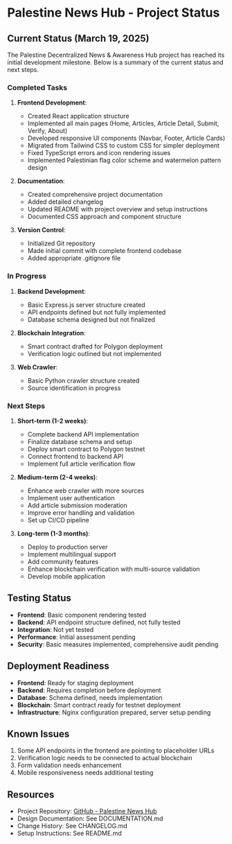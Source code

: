 # Palestine News Hub - Project Status

## Current Status (March 19, 2025)

The Palestine Decentralized News & Awareness Hub project has reached its initial development milestone. Below is a summary of the current status and next steps.

### Completed Tasks

1. **Frontend Development**:
   - Created React application structure
   - Implemented all main pages (Home, Articles, Article Detail, Submit, Verify, About)
   - Developed responsive UI components (Navbar, Footer, Article Cards)
   - Migrated from Tailwind CSS to custom CSS for simpler deployment
   - Fixed TypeScript errors and icon rendering issues
   - Implemented Palestinian flag color scheme and watermelon pattern design

2. **Documentation**:
   - Created comprehensive project documentation
   - Added detailed changelog
   - Updated README with project overview and setup instructions
   - Documented CSS approach and component structure

3. **Version Control**:
   - Initialized Git repository
   - Made initial commit with complete frontend codebase
   - Added appropriate .gitignore file

### In Progress

1. **Backend Development**:
   - Basic Express.js server structure created
   - API endpoints defined but not fully implemented
   - Database schema designed but not finalized

2. **Blockchain Integration**:
   - Smart contract drafted for Polygon deployment
   - Verification logic outlined but not implemented

3. **Web Crawler**:
   - Basic Python crawler structure created
   - Source identification in progress

### Next Steps

1. **Short-term (1-2 weeks)**:
   - Complete backend API implementation
   - Finalize database schema and setup
   - Deploy smart contract to Polygon testnet
   - Connect frontend to backend API
   - Implement full article verification flow

2. **Medium-term (2-4 weeks)**:
   - Enhance web crawler with more sources
   - Implement user authentication
   - Add article submission moderation
   - Improve error handling and validation
   - Set up CI/CD pipeline

3. **Long-term (1-3 months)**:
   - Deploy to production server
   - Implement multilingual support
   - Add community features
   - Enhance blockchain verification with multi-source validation
   - Develop mobile application

## Testing Status

- **Frontend**: Basic component rendering tested
- **Backend**: API endpoint structure defined, not fully tested
- **Integration**: Not yet tested
- **Performance**: Initial assessment pending
- **Security**: Basic measures implemented, comprehensive audit pending

## Deployment Readiness

- **Frontend**: Ready for staging deployment
- **Backend**: Requires completion before deployment
- **Database**: Schema defined, needs implementation
- **Blockchain**: Smart contract ready for testnet deployment
- **Infrastructure**: Nginx configuration prepared, server setup pending

## Known Issues

1. Some API endpoints in the frontend are pointing to placeholder URLs
2. Verification logic needs to be connected to actual blockchain
3. Form validation needs enhancement
4. Mobile responsiveness needs additional testing

## Resources

- Project Repository: [GitHub - Palestine News Hub](https://github.com/palestine-awareness/palestine-news-hub)
- Design Documentation: See DOCUMENTATION.md
- Change History: See CHANGELOG.md
- Setup Instructions: See README.md
